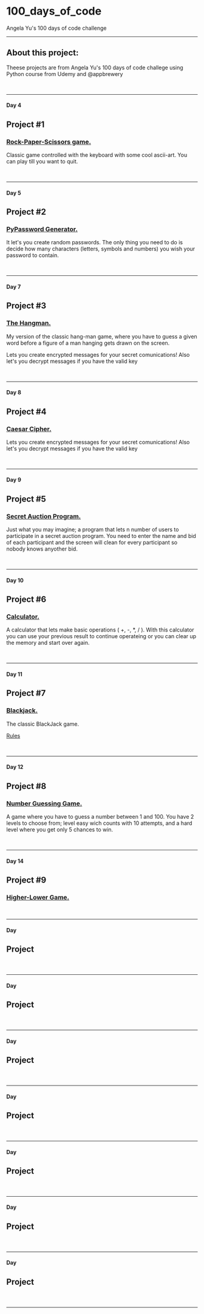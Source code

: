 # 100_days_of_code
Angela Yu's 100 days of code challenge

---

## About this project:

Theese projects are from Angela Yu's 100 days of code challege using Python course from Udemy and @appbrewery

<br>

---
#### Day 4
## Project #1
### <u>Rock-Paper-Scissors game.</u>

Classic game controlled with the keyboard with some cool ascii-art.
You can play till you want to quit.

<br>

---
#### Day 5
## Project #2
### <u>PyPassword Generator.</u>

It let's you create random passwords.
The only thing you need to do is decide how many characters (letters, symbols and numbers) you wish your password to contain.

<br>

---
#### Day 7
## Project #3
### <u>The Hangman.</u>

My version of the classic hang-man game, where you have to guess a given word before a figure of a man hanging gets drawn on the screen.

Lets you create encrypted messages for your secret comunications! 
Also let's you decrypt messages if you have the valid key

<br>

---
#### Day 8
## Project #4
### <u>Caesar Cipher.</u>
Lets you create encrypted messages for your secret comunications! 
Also let's you decrypt messages if you have the valid key

<br>

---
#### Day 9
## Project #5
### <u>Secret Auction Program.</u>

Just what you may imagine; a program that lets n number of users to participate in a secret auction program.
You need to enter the name and bid of each participant and the screen will clean for every participant so nobody knows anyother bid.

<br>

---
#### Day 10
## Project #6
### <u>Calculator.</u>

A calculator that lets make basic operations ( +, -, *, / ).
With this calculator you can use your previous result to continue operateing or you can clear up the memory and start over again.

<br>

---
#### Day 11
## Project #7
### <u>Blackjack.</u>

The classic BlackJack game.

[Rules](https://www.blackjackinfo.com/blackjack-rules/)

<br>

---
#### Day 12
## Project #8
### <u>Number Guessing Game.</u>

A game where you have to guess a number between 1 and 100.
You have 2 levels to choose from; level easy wich counts with 10 attempts,
and a hard level where you get only 5 chances to win.

<br>

---
#### Day 14
## Project #9
### <u>Higher-Lower Game.</u>

<br>

---
#### Day
## Project #
### <u></u>

<br>

---
#### Day
## Project #
### <u></u>

<br>

---
#### Day
## Project #
### <u></u>

<br>

---
#### Day
## Project #
### <u></u>

<br>

---
#### Day
## Project #
### <u></u>

<br>

---
#### Day
## Project #
### <u></u>

<br>

---
#### Day
## Project #
### <u></u>

<br>

---
